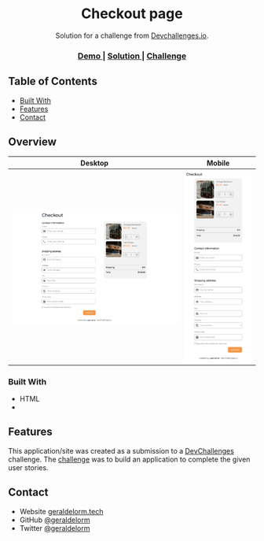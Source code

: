 <!-- Please update value in the {}  -->

<h1 align="center">Checkout page</h1>

<div align="center">
   Solution for a challenge from  <a href="http://devchallenges.io" target="_blank">Devchallenges.io</a>.
</div>

<div align="center">
  <h3>
    <a href="https://checkoutpg.vercel.app/">
      Demo
    </a>
    <span> | </span>
    <a href="https://github.com/geraldelorm/checkout-page">
      Solution
    </a>
    <span> | </span>
    <a href="https://devchallenges.io/challenges/0J1NxxGhOUYVqihwegfO">
      Challenge
    </a>
  </h3>
</div>

<!-- TABLE OF CONTENTS -->

## Table of Contents

- [Built With](#built-with)
- [Features](#features)
- [Contact](#contact)

<!-- OVERVIEW -->

## Overview

|                                        Desktop                                        |                                        Mobile                                         |
| :-----------------------------------------------------------------------------------: | :-----------------------------------------------------------------------------------: |
| ![screenshot](https://github.com/geraldelorm/checkout-page/blob/main/img/screen1.PNG) | ![screenshot](https://github.com/geraldelorm/checkout-page/blob/main/img/screen2.PNG) |

### Built With

<!-- This section should list any major frameworks that you built your project using. Here are a few examples.-->

- HTML
-

## Features

<!-- List the features of your application or follow the template. Don't share the figma file here :) -->

This application/site was created as a submission to a [DevChallenges](https://devchallenges.io/challenges) challenge. The [challenge](https://devchallenges.io/challenges/0J1NxxGhOUYVqihwegfO) was to build an application to complete the given user stories.

## Contact

- Website [geraldelorm.tech](https://geraldelorm.tech)
- GitHub [@geraldelorm](https://github.com/geraldelorm)
- Twitter [@geraldelorm](https://twitter.com/geraldelorm)

